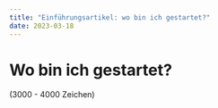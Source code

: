 ```yaml
---
title: "Einführungsartikel: wo bin ich gestartet?"
date: 2023-03-18
---
```

# Wo bin ich gestartet?

(3000 - 4000 Zeichen)

